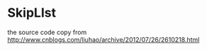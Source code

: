 SkipLIst
========

the source code copy from
http://www.cnblogs.com/liuhao/archive/2012/07/26/2610218.html
